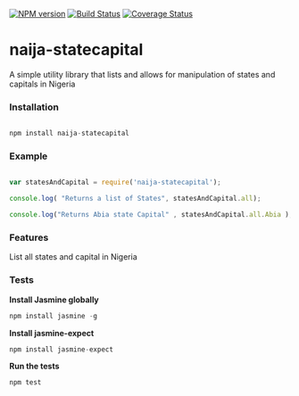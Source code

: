 
[![NPM version](https://badge.fury.io/js/naija-statecapital.svg)](https://npmjs.org/package/naija-statecapital)
[![Build Status](https://travis-ci.org/busayo/naija-statecapital.svg?branch=master)](https://travis-ci.org/busayo/naija-statecapital)
[![Coverage Status](https://coveralls.io/repos/busayo/naija-statecapital/badge.svg?branch=master&service=github)](https://coveralls.io/github/busayo/naija-statecapital?branch=master)

# naija-statecapital

A simple utility library that lists and allows for manipulation of states and capitals in Nigeria

### Installation

``` Javascript

npm install naija-statecapital

```

### Example

``` Javascript

var statesAndCapital = require('naija-statecapital');

console.log( "Returns a list of States", statesAndCapital.all);

console.log("Returns Abia state Capital" , statesAndCapital.all.Abia );

```


### Features

List all states and capital in Nigeria

### Tests

**Install Jasmine globally**
```Javascript
npm install jasmine -g
```
**Install jasmine-expect**
```Javascript
npm install jasmine-expect
```
**Run the tests**
```bash
npm test
```

